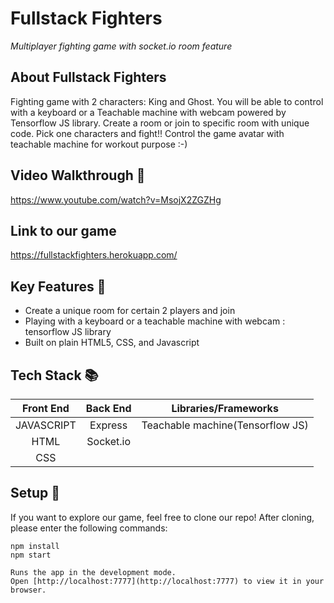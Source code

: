 # Fullstack Fighters

<em>Multiplayer fighting game with socket.io room feature</em>

## About Fullstack Fighters 

Fighting game with 2 characters: King and Ghost. You will be able to control with a keyboard or a Teachable machine with webcam powered by Tensorflow JS library. Create a room or join to specific room with unique code. Pick one characters and fight!! Control the game avatar with teachable machine for workout purpose :-)

## Video Walkthrough :movie_camera:
https://www.youtube.com/watch?v=MsojX2ZGZHg

## Link to our game 
https://fullstackfighters.herokuapp.com/

## Key Features :key:

- Create a unique room for certain 2 players and join
- Playing with a keyboard or a teachable machine with webcam : tensorflow JS library
- Built on plain HTML5, CSS, and Javascript

## Tech Stack :books:

| Front End  | Back End  |       Libraries/Frameworks       |
| :--------: | :-------: | :------------------------------: |
| JAVASCRIPT |  Express  | Teachable machine(Tensorflow JS) |
|    HTML    | Socket.io |                                  |
|    CSS     |           |                                  |

## Setup :rocket:

If you want to explore our game, feel free to clone our repo! After cloning, please enter the following commands:

```
npm install
npm start

Runs the app in the development mode.
Open [http://localhost:7777](http://localhost:7777) to view it in your browser.
```
